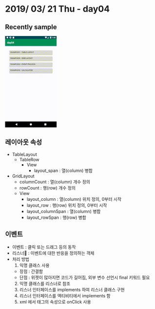 # 2019/ 03/ 21 Thu - day04
## Recently sample
![UI image](https://github.com/pby2017/study-android/blob/master/itbank/README_image/day04.gif)
## 레이아웃 속성
* TableLayout
  * TableRow
    * View
      * layout_span : 열(column) 병합
* GridLayout
  * columnCount : 열(column) 개수 정의
  * rowCount : 행(row) 개수 정의
  * View
    * layout_column : 열(column) 위치 정의, 0부터 시작
    * layout_row : 행(row) 위치 정의, 0부터 시작
    * layout_columnSpan : 열(column) 병합
    * layout_rowSpan : 행(row) 병합
## 이벤트
* 이벤트 : 클릭 또는 드래그 등의 동작
* 리스너 : 이벤트에 대한 반응을 정의하는 객체
* 처리 방법
  1. 익명 클래스 사용
    * 장점 : 간결함
    * 단점 : 위젯이 많아지면 코드가 길어짐, 외부 변수 선언시 final 키워드 필요
  2. 익명 클래스를 리스너로 참조
  3. 리스너 인터페이스를 implements 하여 리스너 클래스 구현
  4. 리스너 인터페이스를 액티비티에서 implements 함
  5. xml 에서 태그의 속성으로 onClick 사용